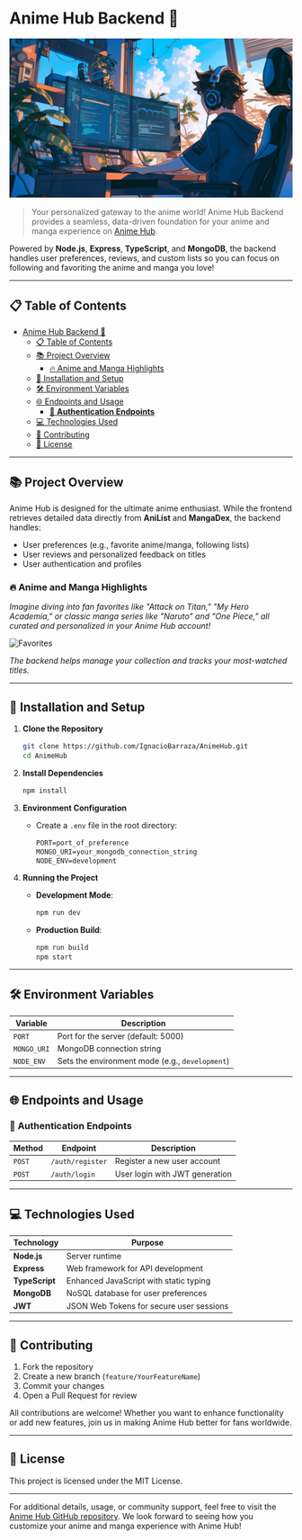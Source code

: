 # Anime Hub Backend 🌌

![AnimeHub Banner](public/anime_hub.jpg)

> Your personalized gateway to the anime world! Anime Hub Backend provides a seamless, data-driven foundation for your anime and manga experience on [Anime Hub](https://github.com/IgnacioBarraza/AnimeHub). 

Powered by **Node.js**, **Express**, **TypeScript**, and **MongoDB**, the backend handles user preferences, reviews, and custom lists so you can focus on following and favoriting the anime and manga you love!

---

## 📋 Table of Contents
- [Anime Hub Backend 🌌](#anime-hub-backend-)
  - [📋 Table of Contents](#-table-of-contents)
  - [📚 Project Overview](#-project-overview)
    - [🔥 Anime and Manga Highlights](#-anime-and-manga-highlights)
  - [🚀 Installation and Setup](#-installation-and-setup)
  - [🛠 Environment Variables](#-environment-variables)
  - [🌐 Endpoints and Usage](#-endpoints-and-usage)
    - [🔑 **Authentication Endpoints**](#-authentication-endpoints)
  - [💻 Technologies Used](#-technologies-used)
  - [🤝 Contributing](#-contributing)
  - [📜 License](#-license)

---

## 📚 Project Overview

Anime Hub is designed for the ultimate anime enthusiast. While the frontend retrieves detailed data directly from **AniList** and **MangaDex**, the backend handles:
- User preferences (e.g., favorite anime/manga, following lists)
- User reviews and personalized feedback on titles
- User authentication and profiles

### 🔥 Anime and Manga Highlights
*Imagine diving into fan favorites like "Attack on Titan," "My Hero Academia," or classic manga series like "Naruto" and "One Piece," all curated and personalized in your Anime Hub account!*

![Favorites](assets/favorites.png)

*The backend helps manage your collection and tracks your most-watched titles.*

---

## 🚀 Installation and Setup

1. **Clone the Repository**
   ```bash
   git clone https://github.com/IgnacioBarraza/AnimeHub.git
   cd AnimeHub
   ```

2. **Install Dependencies**
   ```bash
   npm install
   ```

3. **Environment Configuration**
   - Create a `.env` file in the root directory:
     ```plaintext
     PORT=port_of_preference
     MONGO_URI=your_mongodb_connection_string
     NODE_ENV=development
     ```
   
4. **Running the Project**
   - **Development Mode**:
     ```bash
     npm run dev
     ```
   - **Production Build**:
     ```bash
     npm run build
     npm start
     ```

---

## 🛠 Environment Variables

| Variable           | Description                                     |
|--------------------|-------------------------------------------------|
| `PORT`             | Port for the server (default: 5000)            |
| `MONGO_URI`        | MongoDB connection string                      |
| `NODE_ENV`         | Sets the environment mode (e.g., `development`) | 

---

## 🌐 Endpoints and Usage

### 🔑 **Authentication Endpoints**
| Method | Endpoint           | Description                                 |
|--------|---------------------|---------------------------------------------|
| `POST` | `/auth/register`   | Register a new user account                |
| `POST` | `/auth/login`      | User login with JWT generation             |

<!-- ### ❤️ **User Preferences Endpoints**
Personalize your Anime Hub experience! Save and manage favorites, follow series, and revisit reviews.
| Method | Endpoint                       | Description                                         |
|--------|--------------------------------|-----------------------------------------------------|
| `GET`  | `/preferences/favorites`       | View user’s favorite anime and manga                |
| `POST` | `/preferences/favorites`       | Add a title to the user’s favorite list             |
| `DELETE` | `/preferences/favorites/:id` | Remove a title from favorites by ID                 |
| `GET`  | `/preferences/following`       | View followed anime/manga series                    |
| `POST` | `/preferences/following`       | Add a series to the user’s following list           |
| `DELETE` | `/preferences/following/:id` | Remove a title from following list by ID            |

### 📝 **Reviews Endpoints**
| Method | Endpoint               | Description                                |
|--------|-------------------------|--------------------------------------------|
| `POST` | `/reviews`             | Add a user review for an anime or manga    |
| `GET`  | `/reviews/:id`         | Retrieve reviews for a specific title      |
| `DELETE` | `/reviews/:reviewId` | Delete a user’s review by review ID        |

*For instance, post your thoughts on the latest season of **Demon Slayer** or comment on a recent manga arc of **Chainsaw Man**!*  

> **Note**: Some endpoints require authentication with JWT.   -->

---

## 💻 Technologies Used

| Technology   | Purpose                                     |
|--------------|---------------------------------------------|
| **Node.js**  | Server runtime                              |
| **Express**  | Web framework for API development           |
| **TypeScript** | Enhanced JavaScript with static typing    |
| **MongoDB**  | NoSQL database for user preferences         |
| **JWT**      | JSON Web Tokens for secure user sessions    |

---

## 🤝 Contributing

1. Fork the repository
2. Create a new branch (`feature/YourFeatureName`)
3. Commit your changes
4. Open a Pull Request for review

All contributions are welcome! Whether you want to enhance functionality or add new features, join us in making Anime Hub better for fans worldwide.

---

## 📜 License

This project is licensed under the MIT License.

---

For additional details, usage, or community support, feel free to visit the [Anime Hub GitHub repository](https://github.com/IgnacioBarraza/AnimeHub). We look forward to seeing how you customize your anime and manga experience with Anime Hub!